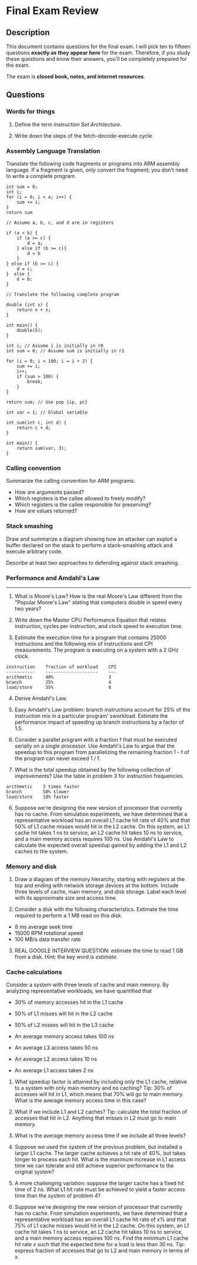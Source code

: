 # Final Exam Review

## Description

This document contains questions for the final exam. I will pick ten to fifteen questions **exactly as they appear here** for the exam. Therefore, if you study these questions and know their answers, you'll be completely prepared for the exam.

The exam is **closed book, notes, and internet resources**.


## Questions

### Words for things

1. Define the term *Instruction Set Architecture*.

2. Write down the steps of the fetch-decode-execute cycle.

### Assembly Language Translation

Translate the following code fragments or programs into ARM assembly language. If a fragment is given, only convert the fragment; you don't need to write a complete program.

```
int sum = 0;
int i;
for (i = 0; i < a; i++) {
    sum += i;
}
return sum
```

```
// Assume a, b, c, and d are in registers

if (a < b) {
    if (a >= c) {
        d = a;
    } else if (b >= c){
        d = b
    }
} else if (b >= c) {
    d = c;
}  else {
    d = b;
}
```

```
// Translate the following complete program

double (int x) {
    return x + x;
}

int main() {
    double(5);
}
```

```
int i; // Assume i is initially in r0
int sum = 0; // Assume sum is initially in r1

for (i = 0; i < 100; i = i + 2) {
    sum += i;
    i++;
    if (sum > 100) {
        break;
    }
}

return sum; // Use pop {ip, pc}
```


```
int var = 1; // Global variable

int sum(int c, int d) {
    return c + d;
}

int main() {
    return sum(var, 3);
}
```

### Calling convention
Summarize the calling convention for ARM programs.

- How are arguments passed?
- Which registers is the callee allowed to freely modify?
- Which registers is the callee responsible for preserving?
- How are values returned?


### Stack smashing

Draw and summarize a diagram showing how an attacker can exploit a buffer declared on the stack to perform a stack-smashing attack and execute arbitrary code.

Describe at least two approaches to defending against stack smashing.


### Performance and Amdahl's Law
----------------------------
1. What is Moore's Law? How is the real Moore's Law different from
   the "Popular Moore's Law" stating that computers double in speed
   every two years?
   
2. Write down the Master CPU Performance Equation that relates instruction, cycles per instruction, and clock speed to execution time.

3. Estimate the execution time for a program that contains
   25000 instructions and the following mix of instructions
   and CPI measurements. The program is executing on a system with a 2 GHz clock.


```
instruction    fraction of workload    CPI
-----------    --------------------    ---
arithmetic     40%                     3
branch         25%                     4
load/store     35%                     8            
```
   
   
4. Derive Amdahl's Law.

5. Easy Amdahl's Law problem: branch instructions account for 25% 
of the instruction mix in a particular program' sworkload.  Estimate
the performance impact of speeding up branch instructions by a 
factor of 1.5.

6. Consider a parallel program with a fraction f that must be
executed serially on a single processor.  Use Amdahl's Law to
argue that the speedup to this program from parallelizing the 
remaining fraction 1 - f of the program can never exceed 1 / f.

7. What is the total speedup obtained by the following
   collection of improvements? Use the table in problem 3 for
   instruction frequencies.

```
arithmetic    3 times faster
branch        50% slower
load/store    10% faster
```

6. Suppose we're designing the new version of processor that currently has no cache. From simulation experiments, we have determined that a
representative workload has an overall L1 cache hit rate of 40% and that 50% of L1 cache misses would hit in the L2 cache. On this system, an L1 cache hit takes 1 ns to service, an L2 cache hit takes 10 ns to service, and a main memory access requires 100 ns. Use Amdahl's Law to calculate the expected overall speedup gained by adding the L1 and L2 caches to the system.

### Memory and disk

1. Draw a diagram of the memory hierarchy, starting with registers at
   the top and ending with network storage devices at the bottom.
   Include three levels of cache, main memory, and disk storage.
   Label each level with its approximate size and access time.
   
2. Consider a disk with the following characteristics. Estimate the time required to perform a 1 MB read on this disk.
- 8 ms average seek time
- 15000 RPM rotational speed
- 100 MB/s data transfer rate


3. REAL GOOGLE INTERVIEW QUESTION: estimate the time to read 1 GB
   from a disk. Hint: the key word is *estimate*.
   

### Cache calculations
Consider a system with three levels of cache and main memory. By analyzing representative workloads, we have quantified that
  
- 30% of memory accesses hit in the L1 cache
- 50% of L1 misses will hit in the L2 cache
- 50% of L2 misses will hit in the L3 cache
  
- An average memory access takes 100 ns
- An average L3 access takes 50 ns
- An average L2 access takes 10 ns
- An average L1 access takes 2 ns
  
1. What speedup factor is attained by including only the L1 cache, relative to a system with only main memory and no caching? Tip: 30% of accesses will hit in L1, which means that 70% will go to main memory. What is the average memory access time in this case?

2. What if we include L1 and L2 caches? Tip: calculate the total fraction of accesses that hit in L2. Anything that misses in L2 must go to main memory.

3. What is the average memory access time if we include all three levels?
   
3. Suppose we used the system of the previous problem, but installed a larger L1
   cache. The larger cache achieves a hit rate of 40%, but takes
   longer to process each hit. What is the maximum increase in L1
   access time we can tolerate and still achieve superior performance
   to the original system?
   
4. A more challenging variation: suppose the larger cache has a fixed
   hit time of 2 ns. What L1 hit rate must be achieved to yield a
   faster access time than the system of problem 4?

5. Suppose we're designing the new version of processor that currently has no cache. From simulation experiments, we have determined that a representative workload has an overall L1 cache hit rate of *x*% and that 75% of L1 cache misses would hit in the L2 cache. On this system, an L1 cache hit takes 1 ns to service, an L2 cache hit takes 10 ns to service, and a main memory access requires 100 ns. Find the minimum L1 cache hit rate *x* such that the expected time for a load is less than 30 ns. Tip: express fraction of accesses that go to L2 and main memory in terms of *x*.
